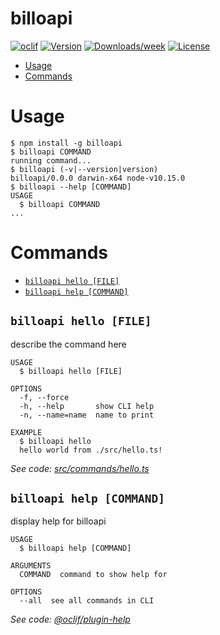 billoapi
========



[![oclif](https://img.shields.io/badge/cli-oclif-brightgreen.svg)](https://oclif.io)
[![Version](https://img.shields.io/npm/v/billoapi.svg)](https://npmjs.org/package/billoapi)
[![Downloads/week](https://img.shields.io/npm/dw/billoapi.svg)](https://npmjs.org/package/billoapi)
[![License](https://img.shields.io/npm/l/billoapi.svg)](https://github.com/weactivist/billoapi/blob/master/package.json)

<!-- toc -->
* [Usage](#usage)
* [Commands](#commands)
<!-- tocstop -->
# Usage
<!-- usage -->
```sh-session
$ npm install -g billoapi
$ billoapi COMMAND
running command...
$ billoapi (-v|--version|version)
billoapi/0.0.0 darwin-x64 node-v10.15.0
$ billoapi --help [COMMAND]
USAGE
  $ billoapi COMMAND
...
```
<!-- usagestop -->
# Commands
<!-- commands -->
* [`billoapi hello [FILE]`](#billoapi-hello-file)
* [`billoapi help [COMMAND]`](#billoapi-help-command)

## `billoapi hello [FILE]`

describe the command here

```
USAGE
  $ billoapi hello [FILE]

OPTIONS
  -f, --force
  -h, --help       show CLI help
  -n, --name=name  name to print

EXAMPLE
  $ billoapi hello
  hello world from ./src/hello.ts!
```

_See code: [src/commands/hello.ts](https://github.com/weactivist/billoapi/blob/v0.0.0/src/commands/hello.ts)_

## `billoapi help [COMMAND]`

display help for billoapi

```
USAGE
  $ billoapi help [COMMAND]

ARGUMENTS
  COMMAND  command to show help for

OPTIONS
  --all  see all commands in CLI
```

_See code: [@oclif/plugin-help](https://github.com/oclif/plugin-help/blob/v3.2.2/src/commands/help.ts)_
<!-- commandsstop -->
